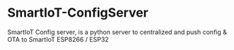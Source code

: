 # SmartIoT-ConfigServer
 SmartIoT Config server, is a python server to centralized and push config & OTA to SmartIoT ESP8266 / ESP32

